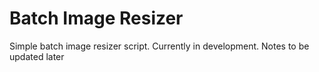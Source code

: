 # Batch Image Resizer 
Simple batch image resizer script.  Currently in development.  Notes to be updated later
